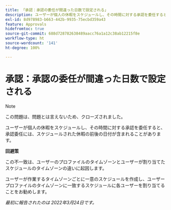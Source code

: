 ```yaml
---
title: 「承認：承認の委任が間違った日数で設定される」
description: ユーザーが個人の休暇をスケジュールし、その時間に対する承認を委任すると、承認委任には、スケジュールされた休暇の前後の日付が含まれることがあります。
exl-id: 8d978983-b663-442b-9935-75ecbd359a43
feature: Approvals
hidefromtoc: true
source-git-commit: 688d728782638489aacc76a1a12c38ab12215f8e
workflow-type: ht
source-wordcount: '141'
ht-degree: 100%

---
```


# 承認：承認の委任が間違った日数で設定される

>[!NOTE]
>
>この問題は、問題とは言えないため、クローズされました。

ユーザーが個人の休暇をスケジュールし、その時間に対する承認を委任すると、承認委任には、スケジュールされた休暇の前後の日付が含まれることがあります。

**回避策**

この不一致は、ユーザーのプロファイルのタイムゾーンとユーザーが割り当てたスケジュールのタイムゾーンの違いに起因します。

ユーザーが作業するタイムゾーンごとに一意のスケジュールを作成し、ユーザープロファイルのタイムゾーンに一致するスケジュールに各ユーザーを割り当てることをお勧めします。

_最初に報告されたのは 2022年3月24日です。_
